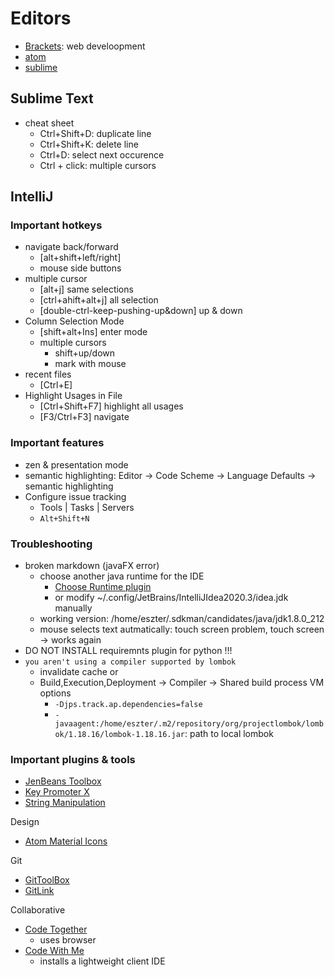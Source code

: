# Editors

- [Brackets](http://brackets.io/): web develoopment
- [atom](https://atom.io/)
- [sublime](https://www.sublimetext.com/)

## Sublime Text

- cheat sheet
  - Ctrl+Shift+D: duplicate line
  - Ctrl+Shift+K: delete line
  - Ctrl+D: select next occurence
  - Ctrl + click: multiple cursors

## IntelliJ

### Important hotkeys

- navigate back/forward
  - [alt+shift+left/right]
  - mouse side buttons
- multiple cursor
  - [alt+j] same selections
  - [ctrl+ahift+alt+j] all selection
  - [double-ctrl-keep-pushing-up&down] up & down
- Column Selection Mode
  - [shift+alt+Ins] enter mode
  - multiple cursors
    - shift+up/down
    - mark with mouse
- recent files
  - [Ctrl+E]
- Highlight Usages in File
  - [Ctrl+Shift+F7] highlight all usages
  - [F3/Ctrl+F3] navigate

### Important features

- zen & presentation mode
- semantic highlighting: Editor -> Code Scheme -> Language Defaults -> semantic highlighting
- Configure issue tracking
  - Tools | Tasks | Servers
  - `Alt+Shift+N`

### Troubleshooting
  
- broken markdown (javaFX error)
  - choose another java runtime for the IDE
    - [Choose Runtime plugin](https://plugins.jetbrains.com/plugin/12836-choose-runtime)
    - or modify ~/.config/JetBrains/IntelliJIdea2020.3/idea.jdk manually
  - working version: /home/eszter/.sdkman/candidates/java/jdk1.8.0_212
  - mouse selects text autmatically: touch screen problem, touch screen -> works again
- DO NOT INSTALL requiremnts plugin for python !!!
- `you aren't using a compiler supported by lombok`
  - invalidate cache or
  - Build,Execution,Deployment -> Compiler -> Shared build process VM options
    - `-Djps.track.ap.dependencies=false` 
    - `-javaagent:/home/eszter/.m2/repository/org/projectlombok/lombok/1.18.16/lombok-1.18.16.jar`: path to local lombok

### Important plugins & tools

- [JenBeans Toolbox](https://www.jetbrains.com/toolbox-app/)
- [Key Promoter X](https://plugins.jetbrains.com/plugin/9792-key-promoter-x)
- [String Manipulation](https://plugins.jetbrains.com/plugin/2162-string-manipulation/)

Design
- [Atom Material Icons](https://plugins.jetbrains.com/plugin/10044-atom-material-icons)

Git
- [GitToolBox](https://plugins.jetbrains.com/plugin/7499-gittoolbox)
- [GitLink](https://plugins.jetbrains.com/plugin/8183-gitlink)


Collaborative
- [Code Together](https://plugins.jetbrains.com/plugin/14225-codetogether)
  - uses browser
- [Code With Me](https://plugins.jetbrains.com/plugin/14896-code-with-me)
  - installs a lightweight client IDE
